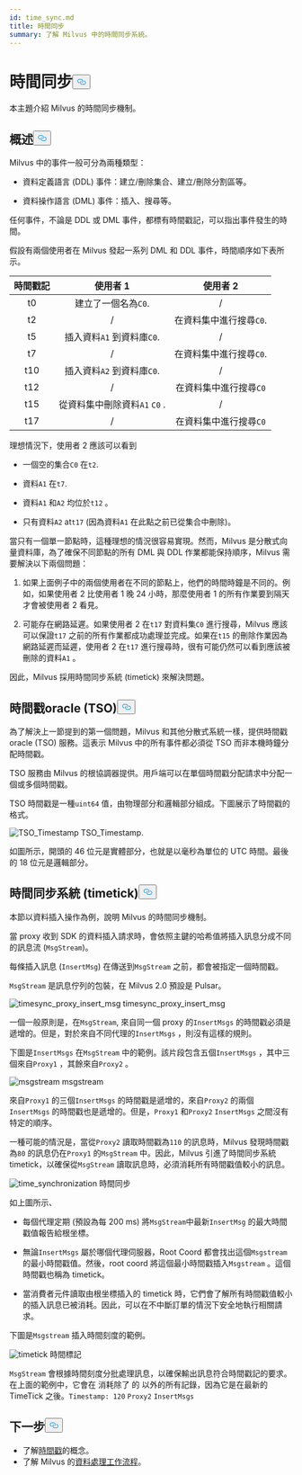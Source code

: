 ```yaml
---
id: time_sync.md
title: 時間同步
summary: 了解 Milvus 中的時間同步系統。
---
```

<h1 id="Time-Synchronization" class="common-anchor-header">時間同步<button data-href="#Time-Synchronization" class="anchor-icon" translate="no">
      <svg translate="no"
        aria-hidden="true"
        focusable="false"
        height="20"
        version="1.1"
        viewBox="0 0 16 16"
        width="16"
      >
        <path
          fill="#0092E4"
          fill-rule="evenodd"
          d="M4 9h1v1H4c-1.5 0-3-1.69-3-3.5S2.55 3 4 3h4c1.45 0 3 1.69 3 3.5 0 1.41-.91 2.72-2 3.25V8.59c.58-.45 1-1.27 1-2.09C10 5.22 8.98 4 8 4H4c-.98 0-2 1.22-2 2.5S3 9 4 9zm9-3h-1v1h1c1 0 2 1.22 2 2.5S13.98 12 13 12H9c-.98 0-2-1.22-2-2.5 0-.83.42-1.64 1-2.09V6.25c-1.09.53-2 1.84-2 3.25C6 11.31 7.55 13 9 13h4c1.45 0 3-1.69 3-3.5S14.5 6 13 6z"
        ></path>
      </svg>
    </button></h1><p>本主題介紹 Milvus 的時間同步機制。</p>
<h2 id="Overview" class="common-anchor-header">概述<button data-href="#Overview" class="anchor-icon" translate="no">
      <svg translate="no"
        aria-hidden="true"
        focusable="false"
        height="20"
        version="1.1"
        viewBox="0 0 16 16"
        width="16"
      >
        <path
          fill="#0092E4"
          fill-rule="evenodd"
          d="M4 9h1v1H4c-1.5 0-3-1.69-3-3.5S2.55 3 4 3h4c1.45 0 3 1.69 3 3.5 0 1.41-.91 2.72-2 3.25V8.59c.58-.45 1-1.27 1-2.09C10 5.22 8.98 4 8 4H4c-.98 0-2 1.22-2 2.5S3 9 4 9zm9-3h-1v1h1c1 0 2 1.22 2 2.5S13.98 12 13 12H9c-.98 0-2-1.22-2-2.5 0-.83.42-1.64 1-2.09V6.25c-1.09.53-2 1.84-2 3.25C6 11.31 7.55 13 9 13h4c1.45 0 3-1.69 3-3.5S14.5 6 13 6z"
        ></path>
      </svg>
    </button></h2><p>Milvus 中的事件一般可分為兩種類型：</p>
<ul>
<li><p>資料定義語言 (DDL) 事件：建立/刪除集合、建立/刪除分割區等。</p></li>
<li><p>資料操作語言 (DML) 事件：插入、搜尋等。</p></li>
</ul>
<p>任何事件，不論是 DDL 或 DML 事件，都標有時間戳記，可以指出事件發生的時間。</p>
<p>假設有兩個使用者在 Milvus 發起一系列 DML 和 DDL 事件，時間順序如下表所示。</p>
<table>
<thead>
<tr><th style="text-align:center">時間戳記</th><th style="text-align:center">使用者 1</th><th style="text-align:center">使用者 2</th></tr>
</thead>
<tbody>
<tr><td style="text-align:center">t0</td><td style="text-align:center">建立了一個名為<code translate="no">C0</code>.</td><td style="text-align:center">/</td></tr>
<tr><td style="text-align:center">t2</td><td style="text-align:center">/</td><td style="text-align:center">在資料集中進行搜尋<code translate="no">C0</code>.</td></tr>
<tr><td style="text-align:center">t5</td><td style="text-align:center">插入資料<code translate="no">A1</code> 到資料庫<code translate="no">C0</code>.</td><td style="text-align:center">/</td></tr>
<tr><td style="text-align:center">t7</td><td style="text-align:center">/</td><td style="text-align:center">在資料集中進行搜尋<code translate="no">C0</code>.</td></tr>
<tr><td style="text-align:center">t10</td><td style="text-align:center">插入資料<code translate="no">A2</code> 到資料庫<code translate="no">C0</code>.</td><td style="text-align:center">/</td></tr>
<tr><td style="text-align:center">t12</td><td style="text-align:center">/</td><td style="text-align:center">在資料集中進行搜尋<code translate="no">C0</code></td></tr>
<tr><td style="text-align:center">t15</td><td style="text-align:center">從資料集中刪除資料<code translate="no">A1</code> <code translate="no">C0</code> .</td><td style="text-align:center">/</td></tr>
<tr><td style="text-align:center">t17</td><td style="text-align:center">/</td><td style="text-align:center">在資料集中進行搜尋<code translate="no">C0</code></td></tr>
</tbody>
</table>
<p>理想情況下，使用者 2 應該可以看到</p>
<ul>
<li><p>一個空的集合<code translate="no">C0</code> 在<code translate="no">t2</code>.</p></li>
<li><p>資料<code translate="no">A1</code> 在<code translate="no">t7</code>.</p></li>
<li><p>資料<code translate="no">A1</code> 和<code translate="no">A2</code> 均位於<code translate="no">t12</code> 。</p></li>
<li><p>只有資料<code translate="no">A2</code> at<code translate="no">t17</code> (因為資料<code translate="no">A1</code> 在此點之前已從集合中刪除)。</p></li>
</ul>
<p>當只有一個單一節點時，這種理想的情況很容易實現。然而，Milvus 是分散式向量資料庫，為了確保不同節點的所有 DML 與 DDL 作業都能保持順序，Milvus 需要解決以下兩個問題：</p>
<ol>
<li><p>如果上面例子中的兩個使用者在不同的節點上，他們的時間時鐘是不同的。例如，如果使用者 2 比使用者 1 晚 24 小時，那麼使用者 1 的所有作業要到隔天才會被使用者 2 看見。</p></li>
<li><p>可能存在網路延遲。如果使用者 2 在<code translate="no">t17</code> 對資料集<code translate="no">C0</code> 進行搜尋，Milvus 應該可以保證<code translate="no">t17</code> 之前的所有作業都成功處理並完成。如果在<code translate="no">t15</code> 的刪除作業因為網路延遲而延遲，使用者 2 在<code translate="no">t17</code> 進行搜尋時，很有可能仍然可以看到應該被刪除的資料<code translate="no">A1</code> 。</p></li>
</ol>
<p>因此，Milvus 採用時間同步系統 (timetick) 來解決問題。</p>
<h2 id="Timestamp-oracle-TSO" class="common-anchor-header">時間戳oracle (TSO)<button data-href="#Timestamp-oracle-TSO" class="anchor-icon" translate="no">
      <svg translate="no"
        aria-hidden="true"
        focusable="false"
        height="20"
        version="1.1"
        viewBox="0 0 16 16"
        width="16"
      >
        <path
          fill="#0092E4"
          fill-rule="evenodd"
          d="M4 9h1v1H4c-1.5 0-3-1.69-3-3.5S2.55 3 4 3h4c1.45 0 3 1.69 3 3.5 0 1.41-.91 2.72-2 3.25V8.59c.58-.45 1-1.27 1-2.09C10 5.22 8.98 4 8 4H4c-.98 0-2 1.22-2 2.5S3 9 4 9zm9-3h-1v1h1c1 0 2 1.22 2 2.5S13.98 12 13 12H9c-.98 0-2-1.22-2-2.5 0-.83.42-1.64 1-2.09V6.25c-1.09.53-2 1.84-2 3.25C6 11.31 7.55 13 9 13h4c1.45 0 3-1.69 3-3.5S14.5 6 13 6z"
        ></path>
      </svg>
    </button></h2><p>為了解決上一節提到的第一個問題，Milvus 和其他分散式系統一樣，提供時間戳oracle (TSO) 服務。這表示 Milvus 中的所有事件都必須從 TSO 而非本機時鐘分配時間戳。</p>
<p>TSO 服務由 Milvus 的根協調器提供。用戶端可以在單個時間戳分配請求中分配一個或多個時間戳。</p>
<p>TSO 時間戳是一種<code translate="no">uint64</code> 值，由物理部分和邏輯部分組成。下圖展示了時間戳的格式。</p>
<p>
  
   <span class="img-wrapper"> <img translate="no" src="/docs/v2.5.x/assets/TSO_Timestamp.png" alt="TSO_Timestamp" class="doc-image" id="tso_timestamp" />
   </span> <span class="img-wrapper"> <span>TSO_Timestamp</span>. </span></p>
<p>如圖所示，開頭的 46 位元是實體部分，也就是以毫秒為單位的 UTC 時間。最後的 18 位元是邏輯部分。</p>
<h2 id="Time-synchronization-system-timetick" class="common-anchor-header">時間同步系統 (timetick)<button data-href="#Time-synchronization-system-timetick" class="anchor-icon" translate="no">
      <svg translate="no"
        aria-hidden="true"
        focusable="false"
        height="20"
        version="1.1"
        viewBox="0 0 16 16"
        width="16"
      >
        <path
          fill="#0092E4"
          fill-rule="evenodd"
          d="M4 9h1v1H4c-1.5 0-3-1.69-3-3.5S2.55 3 4 3h4c1.45 0 3 1.69 3 3.5 0 1.41-.91 2.72-2 3.25V8.59c.58-.45 1-1.27 1-2.09C10 5.22 8.98 4 8 4H4c-.98 0-2 1.22-2 2.5S3 9 4 9zm9-3h-1v1h1c1 0 2 1.22 2 2.5S13.98 12 13 12H9c-.98 0-2-1.22-2-2.5 0-.83.42-1.64 1-2.09V6.25c-1.09.53-2 1.84-2 3.25C6 11.31 7.55 13 9 13h4c1.45 0 3-1.69 3-3.5S14.5 6 13 6z"
        ></path>
      </svg>
    </button></h2><p>本節以資料插入操作為例，說明 Milvus 的時間同步機制。</p>
<p>當 proxy 收到 SDK 的資料插入請求時，會依照主鍵的哈希值將插入訊息分成不同的訊息流 (<code translate="no">MsgStream</code>)。</p>
<p>每條插入訊息 (<code translate="no">InsertMsg</code>) 在傳送到<code translate="no">MsgStream</code> 之前，都會被指定一個時間戳。</p>
<div class="alert note">
  <code translate="no">MsgStream</code> 是訊息佇列的包裝，在 Milvus 2.0 預設是 Pulsar。</div>
<p>
  
   <span class="img-wrapper"> <img translate="no" src="/docs/v2.5.x/assets/timesync_proxy_insert_msg.png" alt="timesync_proxy_insert_msg" class="doc-image" id="timesync_proxy_insert_msg" />
   </span> <span class="img-wrapper"> <span>timesync_proxy_insert_msg</span> </span></p>
<p>一個一般原則是，在<code translate="no">MsgStream</code>, 來自同一個 proxy 的<code translate="no">InsertMsgs</code> 的時間戳必須是遞增的。但是，對於來自不同代理的<code translate="no">InsertMsgs</code> ，則沒有這樣的規則。</p>
<p>下圖是<code translate="no">InsertMsgs</code> 在<code translate="no">MsgStream</code> 中的範例。該片段包含五個<code translate="no">InsertMsgs</code> ，其中三個來自<code translate="no">Proxy1</code> ，其餘來自<code translate="no">Proxy2</code> 。</p>
<p>
  
   <span class="img-wrapper"> <img translate="no" src="/docs/v2.5.x/assets/msgstream.png" alt="msgstream" class="doc-image" id="msgstream" />
   </span> <span class="img-wrapper"> <span>msgstream</span> </span></p>
<p>來自<code translate="no">Proxy1</code> 的三個<code translate="no">InsertMsgs</code> 的時間戳是遞增的，來自<code translate="no">Proxy2</code> 的兩個<code translate="no">InsertMsgs</code> 的時間戳也是遞增的。但是，<code translate="no">Proxy1</code> 和<code translate="no">Proxy2</code> <code translate="no">InsertMsgs</code> 之間沒有特定的順序。</p>
<p>一種可能的情況是，當從<code translate="no">Proxy2</code> 讀取時間戳為<code translate="no">110</code> 的訊息時，Milvus 發現時間戳為<code translate="no">80</code> 的訊息仍在<code translate="no">Proxy1</code> 的<code translate="no">MsgStream</code> 中。因此，Milvus 引進了時間同步系統 timetick，以確保從<code translate="no">MsgStream</code> 讀取訊息時，必須消耗所有時間戳值較小的訊息。</p>
<p>
  
   <span class="img-wrapper"> <img translate="no" src="/docs/v2.5.x/assets/time_synchronization.png" alt="time_synchronization" class="doc-image" id="time_synchronization" />
   </span> <span class="img-wrapper"> <span>時間同步</span> </span></p>
<p>如上圖所示、</p>
<ul>
<li><p>每個代理定期 (預設為每 200 ms) 將<code translate="no">MsgStream</code>中最新<code translate="no">InsertMsg</code> 的最大時間戳值報告給根坐標。</p></li>
<li><p>無論<code translate="no">InsertMsgs</code> 屬於哪個代理伺服器，Root Coord 都會找出這個<code translate="no">Msgstream</code> 的最小時間戳值。然後，root coord 將這個最小時間戳插入<code translate="no">Msgstream</code> 。這個時間戳也稱為 timetick。</p></li>
<li><p>當消費者元件讀取由根坐標插入的 timetick 時，它們會了解所有時間戳值較小的插入訊息已被消耗。因此，可以在不中斷訂單的情況下安全地執行相關請求。</p></li>
</ul>
<p>下圖是<code translate="no">Msgstream</code> 插入時間刻度的範例。</p>
<p>
  
   <span class="img-wrapper"> <img translate="no" src="/docs/v2.5.x/assets/timetick.png" alt="timetick" class="doc-image" id="timetick" />
   </span> <span class="img-wrapper"> <span>時間標記</span> </span></p>
<p><code translate="no">MsgStream</code> 會根據時間刻度分批處理訊息，以確保輸出訊息符合時間戳記的要求。在上面的範例中，它會在 消耗除了 的 以外的所有記錄，因為它是在最新的 TimeTick 之後。<code translate="no">Timestamp: 120</code> <code translate="no">Proxy2</code> <code translate="no">InsertMsgs</code> </p>
<h2 id="Whats-next" class="common-anchor-header">下一步<button data-href="#Whats-next" class="anchor-icon" translate="no">
      <svg translate="no"
        aria-hidden="true"
        focusable="false"
        height="20"
        version="1.1"
        viewBox="0 0 16 16"
        width="16"
      >
        <path
          fill="#0092E4"
          fill-rule="evenodd"
          d="M4 9h1v1H4c-1.5 0-3-1.69-3-3.5S2.55 3 4 3h4c1.45 0 3 1.69 3 3.5 0 1.41-.91 2.72-2 3.25V8.59c.58-.45 1-1.27 1-2.09C10 5.22 8.98 4 8 4H4c-.98 0-2 1.22-2 2.5S3 9 4 9zm9-3h-1v1h1c1 0 2 1.22 2 2.5S13.98 12 13 12H9c-.98 0-2-1.22-2-2.5 0-.83.42-1.64 1-2.09V6.25c-1.09.53-2 1.84-2 3.25C6 11.31 7.55 13 9 13h4c1.45 0 3-1.69 3-3.5S14.5 6 13 6z"
        ></path>
      </svg>
    </button></h2><ul>
<li>了解<a href="/docs/zh-hant/timestamp.md">時間戳</a>的概念。</li>
<li>了解 Milvus 的<a href="/docs/zh-hant/data_processing.md">資料處理工作流程</a>。</li>
</ul>
